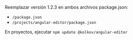 Reemplazar versión 1.2.3 en ambos archivos package.json:
- `/package.json`
- `/projects/angular-editor/package.json`

En proyectos, ejecutar `npm update @kolkov/angular-editor`
